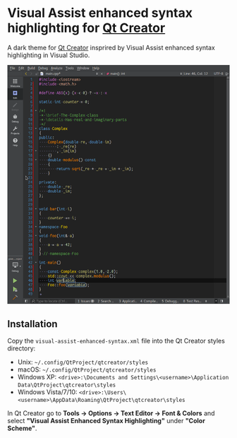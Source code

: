# Visual Assist enhanced syntax highlighting for [Qt Creator](http://qt.io/ide)

A dark theme for [Qt Creator](http://qt.io/ide) insprired by Visual Assist enhanced syntax highlighting in Visual Studio.

![Screenshot](screenshots/Screenshot.png "Qt Creator with enhanced syntax highlighting")

## Installation

Copy the `visual-assist-enhanced-syntax.xml` file into the Qt Creator styles directory:

- Unix: `~/.config/QtProject/qtcreator/styles`
- macOS: `~/.config/QtProject/qtcreator/styles`
- Windows XP: `<drive>:\Documents and Settings\<username>\Application Data\QtProject\qtcreator\styles`
- Windows Vista/7/10: `<drive>:\Users\<username>\AppData\Roaming\QtProject\qtcreator\styles`

In Qt Creator go to **Tools -> Options -> Text Editor -> Font & Colors** and select **"Visual Assist Enhanced Syntax Highlighting"** under **"Color Scheme"**.

